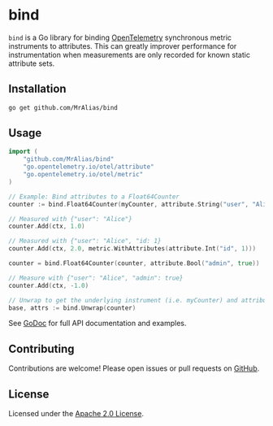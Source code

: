 
# bind

`bind` is a Go library for binding [OpenTelemetry] synchronous metric instruments to attributes. This can greatly improver performance for instrumentation when measurements are only recorded for known static attribute sets.

## Installation

```sh
go get github.com/MrAlias/bind
```

## Usage

```go
import (
    "github.com/MrAlias/bind"
	"go.opentelemetry.io/otel/attribute"
	"go.opentelemetry.io/otel/metric"
)

// Example: Bind attributes to a Float64Counter
counter := bind.Float64Counter(myCounter, attribute.String("user", "Alice"))

// Measured with {"user": "Alice"}
counter.Add(ctx, 1.0)

// Measured with {"user": "Alice", "id: 1}
counter.Add(ctx, 2.0, metric.WithAttributes(attribute.Int("id", 1)))

counter = bind.Float64Counter(counter, attribute.Bool("admin", true))

// Measure with {"user": "Alice", "admin": true}
counter.Add(ctx, -1.0)

// Unwrap to get the underlying instrument (i.e. myCounter) and attributes (i.e. {"user": "Alice", "admin": true})
base, attrs := bind.Unwrap(counter)
```

See [GoDoc](https://pkg.go.dev/github.com/MrAlias/bind) for full API documentation and examples.

## Contributing

Contributions are welcome! Please open issues or pull requests on [GitHub](https://github.com/MrAlias/bind).

## License

Licensed under the [Apache 2.0 License](LICENSE).

[OpenTelemetry]: opentelemetry.io
